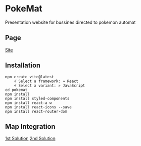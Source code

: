 # PokeMat
Presentation website for bussines directed to pokemon automat

## Page

[Site](https://poke-mat.vercel.app)

## Installation 

    npm create vite@latest
        √ Select a framework: » React
        √ Select a variant: » JavaScript
    cd pokemat
    npm install
    npm install styled-components
    npm install react-a w        
    npm install react-icons --save
    npm install react-router-dom

## Map Integration

[1st Solution](https://blog.logrocket.com/integrating-google-maps-react/)
[2nd Solution](https://javascript.plainenglish.io/add-a-google-map-to-your-react-app-with-a-snazzy-maps-style-38781edcdc7a)